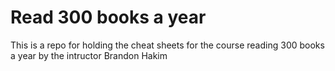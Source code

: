 # Read 300 books a year
 This is a repo for holding the cheat sheets for the course reading 300 books a year by the intructor Brandon Hakim
